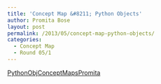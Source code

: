 ```yaml
---
title: 'Concept Map &#8211; Python Objects'
author: Promita Bose
layout: post
permalink: /2013/05/concept-map-python-objects/
categories:
  - Concept Map
  - Round 05/1
---
```

[PythonObjConceptMapsPromita][1]

 [1]: http://teaching.software-carpentry.org/wp-content/uploads/2013/05/PythonObjConceptMapsPromita.pdf
